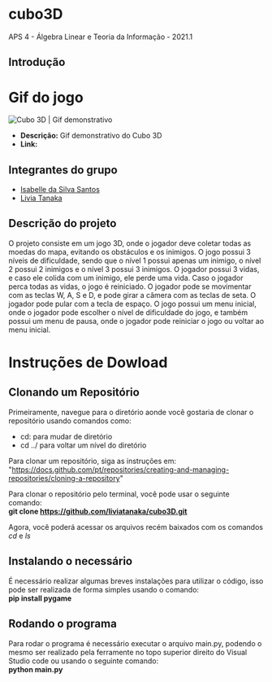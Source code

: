 # cubo3D

APS 4 - Álgebra Linear e Teoria da Informação - 2021.1

## Introdução

# Gif do jogo
![Cubo 3D | Gif demonstrativo]()
* **Descrição:** Gif demonstrativo do Cubo 3D
* **Link:** 

## Integrantes do grupo
* [Isabelle da Silva Santos](https://github.com/isabelleatt)
* [Livia Tanaka](https://github.com/liviatanaka)

## Descrição do projeto
O projeto consiste em um jogo 3D, onde o jogador deve coletar todas as moedas do mapa, evitando os obstáculos e os inimigos. O jogo possui 3 níveis de dificuldade, sendo que o nível 1 possui apenas um inimigo, o nível 2 possui 2 inimigos e o nível 3 possui 3 inimigos. O jogador possui 3 vidas, e caso ele colida com um inimigo, ele perde uma vida. Caso o jogador perca todas as vidas, o jogo é reiniciado. O jogador pode se movimentar com as teclas W, A, S e D, e pode girar a câmera com as teclas de seta. O jogador pode pular com a tecla de espaço. O jogo possui um menu inicial, onde o jogador pode escolher o nível de dificuldade do jogo, e também possui um menu de pausa, onde o jogador pode reiniciar o jogo ou voltar ao menu inicial.

# Instruções de Dowload
## Clonando um Repositório
Primeiramente, navegue para o diretório aonde você gostaria de clonar o repositório usando comandos como:
*  cd: para mudar de diretório 
* cd ../ para voltar um nível do diretório <br>

Para clonar um repositório, siga as instruções em: <br>
"https://docs.github.com/pt/repositories/creating-and-managing-repositories/cloning-a-repository"


Para clonar o repositório pelo terminal, você pode usar o seguinte comando: <br>
**git clone https://github.com/liviatanaka/cubo3D.git**

Agora, você poderá acessar os arquivos recém baixados com os comandos *cd* e *ls*

## Instalando o necessário
É necessário realizar algumas breves instalações para utilizar o código, isso pode ser realizada de forma simples usando o comando: <br>
**pip install pygame**

## Rodando o programa
Para rodar o programa é necessário executar o arquivo main.py, podendo o mesmo ser realizado pela ferramente no topo superior direito do Visual Studio code ou usando o seguinte comando: <br>
**python main.py**


